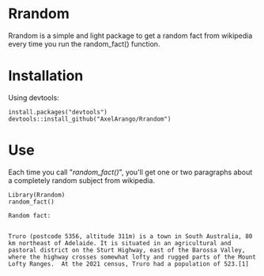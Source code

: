 # Rrandom
Rrandom is a simple and light package to get a random fact from wikipedia every time you run the random_fact() function.

# Installation
Using devtools:
```
install.packages("devtools")
devtools::install_github("AxelArango/Rrandom")
```
# Use
Each time you call "*random_fact()*", you'll get one or two paragraphs about a completely random subject from wikipedia.
```
Library(Rrandom)
random_fact()

Random fact: 
 

Truro (postcode 5356, altitude 311m) is a town in South Australia, 80 km northeast of Adelaide. It is situated in an agricultural and pastoral district on the Sturt Highway, east of the Barossa Valley, where the highway crosses somewhat lofty and rugged parts of the Mount Lofty Ranges.  At the 2021 census, Truro had a population of 523.[1] 

```

